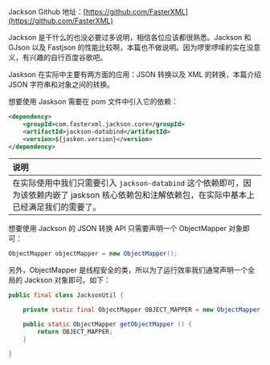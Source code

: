 Jackson Github 地址：[https://github.com/FasterXML](https://github.com/FasterXML)

Jackson 是干什么的也没必要过多说明，相信各位应该都很熟悉。Jackson 和 GJson 以及 Fastjson 的性能比较啊，本篇也不做说明。因为啰里啰嗦的实在没意义，有兴趣的自行百度谷歌吧。

Jaskson 在实际中主要有两方面的应用：JSON 转换以及 XML 的转换，本篇介绍 JSON 字符串和对象之间的转换。

想要使用 Jaskson 需要在 pom 文件中引入它的依赖：

```xml
<dependency>
    <groupId>com.fasterxml.jackson.core</groupId>
    <artifactId>jackson-databind</artifactId>
    <version>${jaskon.version}</version>
</dependency>
```

| **说明** |
|:--- |
|在实际使用中我们只需要引入 `jackson-databind` 这个依赖即可，因为该依赖内嵌了 jaskson 核心依赖包和注解依赖包，在实际中基本上已经满足我们的需要了。|

想要使用 Jackson 的 JSON 转换 API 只需要声明一个 ObjectMapper 对象即可：

```java
ObjectMapper objectMapper = new ObjectMapper();
```

另外，ObjectMapper 是线程安全的类，所以为了运行效率我们通常声明一个全局的 Jackson 对象即可。如下：

```java
public final class JacksonUtil {

    private static final ObjectMapper OBJECT_MAPPER = new ObjectMapper();

    public static ObjectMapper getObjectMapper () {
        return OBJECT_MAPPER;
    }

}
```
